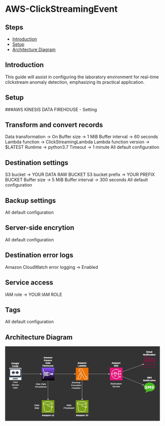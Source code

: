 # AWS-ClickStreamingEvent
## Steps
- [Introduction](##Introduction)
- [Setup](##Setup)
- [Architecture Diagram](##Architecture-Diagram)

## Introduction
This guide will assist in configuring the laboratory environment for real-time clickstream anomaly detection, emphasizing its practical application.

## Setup
###AWS KINESIS DATA FIREHOUSE - Setting

Transform and convert records
-----------------------------
Data transformation -> On
Buffer size -> 1 MiB
Buffer interval -> 60 seconds
Lambda function -> ClickStreamingLambda
Lambda function version -> $LATEST
Runtime -> python3.7
Timeout -> 1 minute
All default configuration

Destination settings
--------------------
S3 bucket -> YOUR DATA RAW BUCKET
S3 bucket prefix -> YOUR PREFIX BUCKET
Buffer size -> 5 MiB
Buffer interval -> 300 seconds
All default configuration

Backup settings
---------------
All default configuration

Server-side encrytion
---------------------
All default configuration

Destination error logs
----------------------
Amazon CloudWatch error logging -> Enabled

Service access
--------------
IAM role -> YOUR IAM ROLE

Tags
----
All default configuration


## Architecture Diagram
![Architecture Diagram](AWS_ClickStreaming.jpg)
